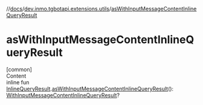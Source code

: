 //[docs](../../index.md)/[dev.inmo.tgbotapi.extensions.utils](index.md)/[asWithInputMessageContentInlineQueryResult](as-with-input-message-content-inline-query-result.md)



# asWithInputMessageContentInlineQueryResult  
[common]  
Content  
inline fun [InlineQueryResult](../dev.inmo.tgbotapi.types.InlineQueries.InlineQueryResult.abstracts/-inline-query-result/index.md).[asWithInputMessageContentInlineQueryResult](as-with-input-message-content-inline-query-result.md)(): [WithInputMessageContentInlineQueryResult](../dev.inmo.tgbotapi.types.InlineQueries.InlineQueryResult.abstracts/-with-input-message-content-inline-query-result/index.md)?  



